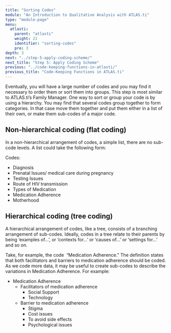 ```yaml
---
title: "Sorting Codes"
module: "An Introduction to Qualitative Analysis with ATLAS.ti"
type: "module-page"
menu:
  atlasti:
    parent: "atlasti"
    weight: 21
    identifier: "sorting-codes"
    pre: 3
depth: 3
next: "../step-5-apply-coding-scheme/"
next_title: "Step 5: Apply Coding Scheme"
previous: "../code-keeping-functions-in-atlasti/"
previous_title: "Code-Keeping Functions in ATLAS.ti"
---
```

Eventually, you will have a large number of codes and you may find it necessary to order them or sort them into groups. This step is most similar to ATLAS.ti’s Family Manager. One way to sort or group your code is by using a hierarchy. You may find that several codes group together to form categories. In that case move them together and put them either in a list of their own, or make them sub-codes of a major code.

## Non-hierarchical coding (flat coding)

In a non-hierarchical arrangement of codes, a simple list, there are no sub-code levels. A list could take the following form:

Codes:

* Diagnosis
* Prenatal Issues/ medical care during pregnancy
* Testing Issues
* Route of HIV transmission
* Types of Medication
* Medication Adherence
* Motherhood

## Hierarchical coding (tree coding)

A hierarchical arrangement of codes, like a tree, consists of a branching arrangement of sub-codes. Ideally, codes in a tree relate to their parents by being ‘examples of...’, or ‘contexts for...’ or ‘causes of...’ or ‘settings for...’ and so on.

Take, for example, the code  “Medication Adherence.” The definition states that both facilitators and barriers to medication adherence should be coded. As we code more data, it may be useful to create sub-codes to describe the variations in Medication Adherence. For example:

* Medication Adherence
    - Facilitators of medication adherence
        - Social Support
        - Technology
    - Barrier to medication adherence
        - Stigma
        - Cost issues
        - To avoid side effects
        - Psychological issues
